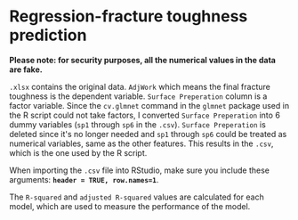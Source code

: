 # Regression-fracture toughness prediction

**Please note: for security purposes, all the numerical values in the data are fake.** 

`.xlsx` contains the original data. `AdjWork` which means the final fracture toughness is the dependent variable. 
`Surface Preperation` column is a factor variable. 
Since the `cv.glmnet` command in the `glmnet` package used in the R script could not take factors, I converted `Surface Preperation` into 6 dummy variables (`sp1` through `sp6` in the `.csv`). 
`Surface Preperation` is deleted since it's no longer needed and `sp1` through `sp6` could be treated as numerical variables, same as the other features. 
This results in the `.csv`, which is the one used by the R script. 

When importing the `.csv` file into RStudio, make sure you include these arguments:
**`header = TRUE, row.names=1`**.

The `R-squared` and `adjusted R-squared` values are calculated for each model, which are used to measure the performance of the model. 

